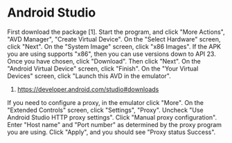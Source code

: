 # Android Studio

First download the package [1]. Start the program, and click "More Actions",
"AVD Manager", "Create Virtual Device". On the "Select Hardware" screen, click
"Next". On the "System Image" screen, click "x86 Images". If the APK you are
using supports "x86", then you can use versions down to API 23. Once you have
chosen, click "Download". Then click "Next". On the "Android Virtual Device"
screen, click "Finish". On the "Your Virtual Devices" screen, click "Launch
this AVD in the emulator".

1. https://developer.android.com/studio#downloads

If you need to configure a proxy, in the emulator click "More". On the
"Extended Controls" screen, click "Settings", "Proxy". Uncheck "Use Android
Studio HTTP proxy settings". Click "Manual proxy configuration". Enter "Host
name" and "Port number" as determined by the proxy program you are using. Click
"Apply", and you should see "Proxy status Success".
